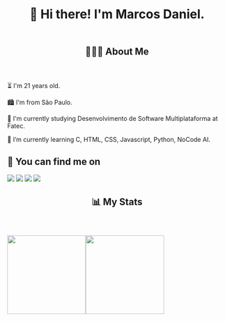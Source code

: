 <header><h1>👋 Hi there! I'm Marcos Daniel.</h1> </header>
<section>
  <header><h2>🧑🏽‍💻 About Me</h2></header>
  <p>⏳ I'm 21 years old.</p>
  <p>🏙️ I'm from São Paulo.</p>
  <p>📘 I'm currently studying Desenvolvimento de Software Multiplataforma at Fatec.</p>
  <p>🌱 I’m currently learning C, HTML, CSS, Javascript, Python, NoCode AI.</p>
</section>
<section>
  <h2>🔭 You can find me on</h2>
  <a href="mailto:marcos.d.s.lima@gmail.com"><img src="https://img.shields.io/badge/Email-D14836?style=for-the-badge&logo=gmail&logoColor=white"></a>
  <a href="https://www.linkedin.com/in/marcos-daniel-da-silva-lima-091b11260"><img src="https://img.shields.io/badge/LinkedIn-0077B5?style=for-the-badge&logo=linkedin&logoColor=white"></a>
  <a href="#"><img src="https://img.shields.io/badge/Instagram-E4415F?style=for-the-badge&logo=instagram&logoColor=white"></a>
  <a href="#"><img src="https://img.shields.io/badge/YouTube-FF0000?style=for-the-badge&logo=youtube&logoColor=white"></a>
</section>
<section>
  <header><h2>📊 My Stats</h2></header>
  <div style="display:flex; flex-flow:row nowrap;">
    <img height="180em" src="https://github-readme-stats.vercel.app/api?username=mdsl1&show_icons=true&theme=radical">
    <img height="180em" src="https://github-readme-stats.vercel.app/api/top-langs/?username=mdsl1&layout=compact&theme=radical">
  </div>
</section>

